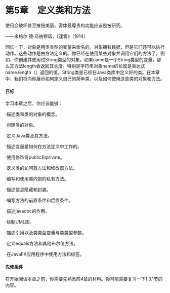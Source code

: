    

# 第5章　定义类和方法

使用会破坏甚至摧毁美丽，客体最尊贵的功能应该是被研究。

——米格尔·德·乌纳穆诺，《迷雾》（1914）

回忆一下，对象是用类类型的变量来命名的。对象拥有数据，但是它们还可以执行动作。这些动作是由方法定义的。你已经在使用某些对象并调用它们的方法了。例如，你创建并使用过String类型的对象。如果name是一个String类型的变量，那么其方法length会返回其长度。特别是字符串对象name的长度是表达式name.length（）返回的值。String类是已经在Java类库中定义好的类。在本章中，我们将向你展示如何定义自己的简单类，以及如何使用这些类的对象和方法。

#### 目标

学习本章之后，你应该能够：

·描述类和类的对象的概念。

·创建类的对象。

·定义Java类及其方法。

·描述变量是如何在方法定义中工作的。

·使用修饰符public和private。

·定义类的访问器方法和修改器方法。

·编写和使用类内部的私有方法。

·描述信息隐藏和封装。

·编写方法的前置条件和后置条件。

·描述javadoc的作用。

·绘制UML图。

·描述引用以及类类型变量与类类型参数。

·定义equals方法和其他布尔值方法。

·在JavaFX应用程序中使用方法和标签。

#### 先修条件

在开始阅读本章之前，你需要先熟悉前4章的材料。你可能需要复习一下1.3.1节的内容。